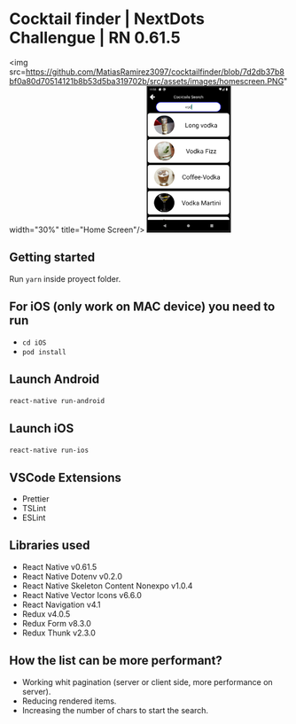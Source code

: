# Cocktail finder | NextDots Challengue | RN 0.61.5

<img src=https://github.com/MatiasRamirez3097/cocktailfinder/blob/7d2db37b8bf0a80d70514121b8b53d5ba319702b/src/assets/images/homescreen.PNG" width="30%" title="Home Screen"/> <img src="https://github.com/MatiasRamirez3097/cocktailfinder/blob/7d2db37b8bf0a80d70514121b8b53d5ba319702b/src/assets/images/finderscreen.PNG" width="30%" title="Finder Screen"/>

## Getting started

Run `yarn` inside proyect folder.

## For iOS (only work on MAC device) you need to run

- `cd iOS`
- `pod install`

## Launch Android

`react-native run-android`

## Launch iOS

`react-native run-ios`

## VSCode Extensions

- Prettier
- TSLint
- ESLint

## Libraries used

- React Native v0.61.5
- React Native Dotenv v0.2.0
- React Native Skeleton Content Nonexpo v1.0.4
- React Native Vector Icons v6.6.0
- React Navigation v4.1
- Redux v4.0.5
- Redux Form v8.3.0
- Redux Thunk v2.3.0

## How the list can be more performant?

- Working whit pagination (server or client side, more performance on server).
- Reducing rendered items.
- Increasing the number of chars to start the search.
